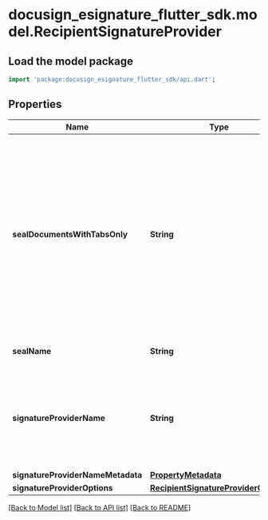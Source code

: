 # docusign_esignature_flutter_sdk.model.RecipientSignatureProvider

## Load the model package
```dart
import 'package:docusign_esignature_flutter_sdk/api.dart';
```

## Properties
Name | Type | Description | Notes
------------ | ------------- | ------------- | -------------
**sealDocumentsWithTabsOnly** | **String** | By default, electronic seals apply on all documents in an envelope. If any of the documents has a `signHere` tab, then a visual representation of the electronic seal will show up in the final document. If not, the electronic seal will be visible in the metadata but not in the content of the document.  To apply electronic seals on specific documents only, you must enable the  `sealDocumentsWithTabsOnly` parameter. In this case, Electronic Seal applies only on documents that have `signHere` tabs set for the Electronic Seal recipient. Other documents won't be sealed.  | [optional] 
**sealName** | **String** | Indicates the name of the electronic seal to apply on documents.  | [optional] 
**signatureProviderName** | **String** | The name of an Electronic or Standards Based Signature (digital signature) provider for the signer to use. For details, see [the current provider list](/docs/esign-rest-api/esign101/concepts/standards-based-signatures/). You can also retrieve the list by using the [AccountSignatureProviders: List](/docs/esign-rest-api/reference/accounts/accountsignatureproviders/list/) method.  Example: `universalsignaturepen_default`   | [optional] 
**signatureProviderNameMetadata** | [**PropertyMetadata**](PropertyMetadata.md) |  | [optional] 
**signatureProviderOptions** | [**RecipientSignatureProviderOptions**](RecipientSignatureProviderOptions.md) |  | [optional] 

[[Back to Model list]](../README.md#documentation-for-models) [[Back to API list]](../README.md#documentation-for-api-endpoints) [[Back to README]](../README.md)



